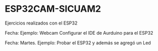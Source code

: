# ESP32CAM-SICUAM2
Ejercicios realizados con el ESP32

Fecha:
Ejemplo: Webcam
Configurar el IDE de Aurduino para el ESP32

Fecha: Martes.
Ejemplo: Probar el ESP32 y además se agregó un Led
